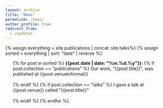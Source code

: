 ```yaml
---
layout: archive
title: "News"
permalink: /news/
author_profile: true
redirect_from:
  - /updates
---
```


{% assign everything = site.publications | concat: site.talks%}
{% assign sorted = everything | sort: "date" | reverse %}

<ul>{% for post in sorted %}
  <b>{{post.date | date: "%m.%d.%y"}}</b>: 
  {% if post.collection == "publications" %}
    Our work, "{{post.title}}", was published at {{post.venueinformal}} <br><br>
  {% endif %}
  {% if post.collection == "talks" %}
    I gave a talk at {{post.venue}} called "{{post.title}}" <br><br>
  {% endif %}
{% endfor %}</ul>